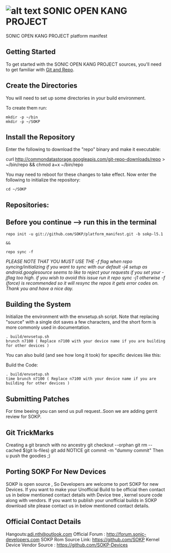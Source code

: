 ![alt text](http://i.imgur.com/jnNWPGy.png "SONIC OPEN KANG PROJECT")
SONIC OPEN KANG PROJECT
===================

SONIC OPEN KANG PROJECT platform manifest


Getting Started
---------------
To get started with the SONIC OPEN KANG PROJECT sources, you'll need to get
familiar with [Git and Repo](http://source.android.com/source/version-control.html).


Create the Directories
----------------------

You will need to set up some directories in your build environment.

To create them run:

    mkdir -p ~/bin
    mkdir -p ~/SOKP


Install the Repository
----------------------

Enter the following to download the "repo" binary and make it executable:

curl http://commondatastorage.googleapis.com/git-repo-downloads/repo > ~/bin/repo && chmod a+x ~/bin/repo

You may need to reboot for these changes to take effect. 
Now enter the following to initialize the repository:

    cd ~/SOKP


Repositories:
---------------

Before you continue --> run this in the terminal
----------------------------------------
    repo init -u git://github.com/SOKP/platform_manifest.git -b sokp-l5.1 
    
    && 
    
    repo sync -f

*PLEASE NOTE THAT YOU MUST USE THE -f flag when repo syncing/initializing if you want to sync with our default -j4 setup as android.googlesource seems to like to reject your requests if you set your -jflag too high. 
if you wish to avoid this issue run it repo sync -j1 otherwise -f (force) is recommended so it will resync the repos it gets error codes on. Thank you and have a nice day.*


Building the System
-------------------

Initialize the environment with the envsetup.sh script. Note that replacing "source" with a single dot saves a few characters, and the short form is more commonly used in documentation.

    . build/envsetup.sh
    brunch n7100 ( Replace n7100 with your device name if you are building for other devices )

You can also build (and see how long it took) for specific devices like this:

Build the Code:

    . build/envsetup.sh
    time brunch n7100 ( Replace n7100 with your device name if you are building for other devices )


Submitting Patches
------------------
For time beeing you can send us pull request..Soon we are adding  gerrit review for SOKP.

Git TrickMarks
------------------
Creating a git branch with no ancestry git checkout --orphan git rm --cached $(git ls-files) git add NOTICE git commit -m "dummy commit" Then u push the goodies ;)


Porting SOKP For New Devices
----------------------------
SOKP is open source , So Developers are welcome to port SOKP for new Devices. If you want to make your Unofficial Build to be official then contact us in below mentioned contact details with Device tree , kernel soure code along with vendors.
If you want to publish your unofficial builds in SOKP download site please contact us in below mentioned contact details.

Official Contact Details 
------------------------
Hangouts:adi.nth@outlook.com 
Official Forum : http://forum.sonic-developers.com 
SOKP Rom Source Link: https://github.com/SOKP 
Kernel Device Vendor Source : https://github.com/SOKP-Devices 
